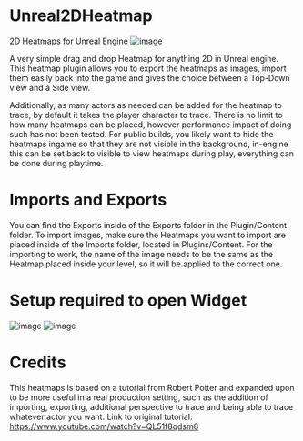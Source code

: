 # Unreal2DHeatmap
2D Heatmaps for Unreal Engine
![image](https://github.com/CasTrines/Unreal2DHeatmap/assets/90839770/92c4d4d9-a5bb-4a30-97a3-2161a5c1b889)

A very simple drag and drop Heatmap for anything 2D in Unreal engine.
This heatmap plugin allows you to export the heatmaps as images, import them easily back into the game and gives the choice between a Top-Down view and a Side view.

Additionally, as many actors as needed can be added for the heatmap to trace, by default it takes the player character to trace.
There is no limit to how many heatmaps can be placed, however performance impact of doing such has not been tested.
For public builds, you likely want to hide the heatmaps ingame so that they are not visible in the background, in-engine this can be set back to visible to view heatmaps during play, everything can be done during playtime.

# Imports and Exports
You can find the Exports inside of the Exports folder in the Plugin/Content folder.
To import images, make sure the Heatmaps you want to import are placed inside of the Imports folder, located in Plugins/Content.
For the importing to work, the name of the image needs to be the same as the Heatmap placed inside your level, so it will be applied to the correct one.

# Setup required to open Widget
![image](https://github.com/CasTrines/Unreal2DHeatmap/assets/90839770/28e89f48-61a7-4109-96cf-1506cf5a942a)
![image](https://github.com/CasTrines/Unreal2DHeatmap/assets/90839770/6f80119a-4fb3-4f57-a8b4-abe42036e66c)

# Credits
This heatmaps is based on a tutorial from Robert Potter and expanded upon to be more useful in a real production setting, such as the addition of importing, exporting, additional perspective to trace and being able to trace whatever actor you want.
Link to original tutorial: https://www.youtube.com/watch?v=QL51f8qdsm8
